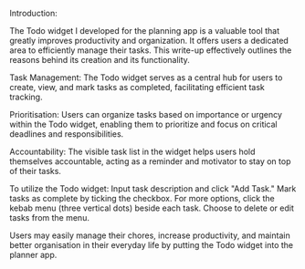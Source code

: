 Introduction: 

The Todo widget I developed for the planning app is a valuable tool that greatly improves productivity and organization. It offers users a dedicated area to efficiently manage their tasks. This write-up effectively outlines the reasons behind its creation and its functionality.

Task Management: 
The Todo widget serves as a central hub for users to create, view, and mark tasks as completed, facilitating efficient task tracking.

Prioritisation: 
Users can organize tasks based on importance or urgency within the Todo widget, enabling them to prioritize and focus on critical deadlines and responsibilities.

Accountability:
The visible task list in the widget helps users hold themselves accountable, acting as a reminder and motivator to stay on top of their tasks.

To utilize the Todo widget:
Input task description and click "Add Task."
Mark tasks as complete by ticking the checkbox.
For more options, click the kebab menu (three vertical dots) beside each task.
Choose to delete or edit tasks from the menu.

Users may easily manage their chores, increase productivity, and maintain better organisation in their everyday life by putting the Todo widget into the planner app.

